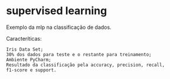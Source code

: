 # supervised learning
Exemplo da mlp na classificação de dados.

Caracteríticas: 
    
    Iris Data Set;
    30% dos dados para teste e o restante para treinamento;
    Ambiente PyCharm;
    Resultado da classificação pela accuracy, precision, recall, 
    f1-score e support.
